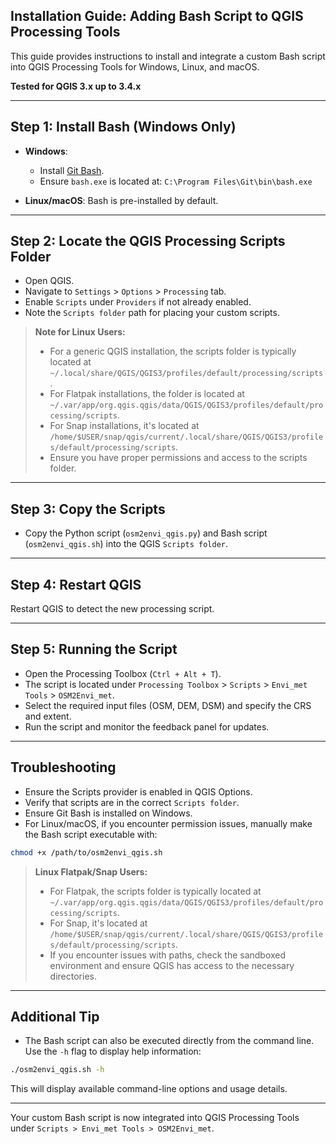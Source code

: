 ## Installation Guide: Adding Bash Script to QGIS Processing Tools

This guide provides instructions to install and integrate a custom Bash script into QGIS Processing Tools for Windows, Linux, and macOS.

**Tested for QGIS 3.x up to 3.4.x**

---

## Step 1: Install Bash (Windows Only)

- **Windows**:

  - Install [Git Bash](https://git-scm.com/download/win).
  - Ensure `bash.exe` is located at: `C:\Program Files\Git\bin\bash.exe`

- **Linux/macOS**: Bash is pre-installed by default.

---

## Step 2: Locate the QGIS Processing Scripts Folder

- Open QGIS.
- Navigate to `Settings` > `Options` > `Processing` tab.
- Enable `Scripts` under `Providers` if not already enabled.
- Note the `Scripts folder` path for placing your custom scripts.

> **Note for Linux Users:**
>
> - For a generic QGIS installation, the scripts folder is typically located at `~/.local/share/QGIS/QGIS3/profiles/default/processing/scripts`.
> - For Flatpak installations, the folder is located at `~/.var/app/org.qgis.qgis/data/QGIS/QGIS3/profiles/default/processing/scripts`.
> - For Snap installations, it's located at `/home/$USER/snap/qgis/current/.local/share/QGIS/QGIS3/profiles/default/processing/scripts`.
> - Ensure you have proper permissions and access to the scripts folder.

---

## Step 3: Copy the Scripts

- Copy the Python script (`osm2envi_qgis.py`) and Bash script (`osm2envi_qgis.sh`) into the QGIS `Scripts folder`.

---

## Step 4: Restart QGIS

Restart QGIS to detect the new processing script.

---

## Step 5: Running the Script

- Open the Processing Toolbox (`Ctrl + Alt + T`).
- The script is located under `Processing Toolbox` > `Scripts` > `Envi_met Tools` > `OSM2Envi_met`.
- Select the required input files (OSM, DEM, DSM) and specify the CRS and extent.
- Run the script and monitor the feedback panel for updates.

---

## Troubleshooting

- Ensure the Scripts provider is enabled in QGIS Options.
- Verify that scripts are in the correct `Scripts folder`.
- Ensure Git Bash is installed on Windows.
- For Linux/macOS, if you encounter permission issues, manually make the Bash script executable with:

```bash
chmod +x /path/to/osm2envi_qgis.sh
```

> **Linux Flatpak/Snap Users:**
>
> - For Flatpak, the scripts folder is typically located at `~/.var/app/org.qgis.qgis/data/QGIS/QGIS3/profiles/default/processing/scripts`.
> - For Snap, it's located at `/home/$USER/snap/qgis/current/.local/share/QGIS/QGIS3/profiles/default/processing/scripts`.
> - If you encounter issues with paths, check the sandboxed environment and ensure QGIS has access to the necessary directories.

---

## Additional Tip

- The Bash script can also be executed directly from the command line. Use the `-h` flag to display help information:

```bash
./osm2envi_qgis.sh -h
```

This will display available command-line options and usage details.

---

Your custom Bash script is now integrated into QGIS Processing Tools under `Scripts > Envi_met Tools > OSM2Envi_met`.

